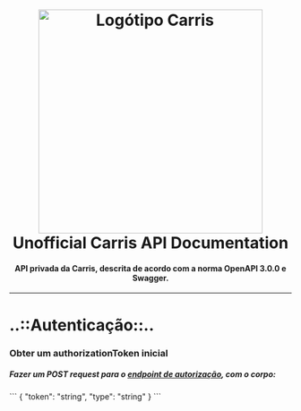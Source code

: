 <h1 align="center">
  <a name="logo" href="https://carris.pt/"><img src="https://www.carris.pt/media/q04iikx3/logosvg.svg" alt="Logótipo Carris" width="400"></a>
  <br>
  Unofficial Carris API Documentation
</h1>
<h4 align="center">API privada da Carris, descrita de acordo com a norma OpenAPI 3.0.0 e Swagger.</h4>
<hr>
<h1>..::Autenticação::..</h1>
<h3>Obter um authorizationToken inicial</h3>
<h5>Fazer um POST request para o <a href="https://joaodcp.github.io/Carris-API/#/Authentication/GetBearerTokenJWT">endpoint de autorização</a>, com o corpo:</h5>
```
{
  "token": "string",
  "type": "string"
}
```
